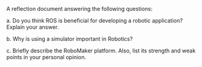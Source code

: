 A reflection document answering the following questions:

a. Do you think ROS is beneficial for developing a robotic application? Explain your answer.

b. Why is using a simulator important in Robotics?

c. Briefly describe the RoboMaker platform. Also, list its strength and weak points in your
personal opinion.
